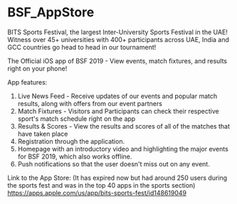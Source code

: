 # BSF_AppStore
BITS Sports Festival, the largest Inter-University Sports Festival in the UAE! Witness over 45+ universities with 400+ participants across UAE, India and GCC countries go head to head in our tournament!

The Official iOS app of BSF 2019 - View events, match fixtures, and results right on your phone!

App features:

1) Live News Feed - Receive updates of our events and popular match results, along with offers from our event partners
2) Match Fixtures - Visitors and Participants can check their respective sport's match schedule right on the app
3) Results & Scores - View the results and scores of all of the matches that have taken place
4) Registration through the application.
5) Homepage with an introductory video and highlighting the major events for BSF 2019, which also works offline.
6) Push notifications so that the user doesn't miss out on any event.


Link to the App Store: (It has expired now but had around 250 users during the sports fest and was in the top 40 apps in the sports section)
https://apps.apple.com/us/app/bits-sports-fest/id148619049

![]()
